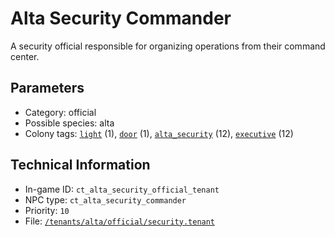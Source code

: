 # Alta Security Commander

A security official responsible for organizing operations from their command center.

## Parameters

- Category: official
- Possible species: alta
- Colony tags: [`light`](https://ceterai.github.io/MyEnternia/Wiki/Tags/Light) (1), [`door`](https://ceterai.github.io/MyEnternia/Wiki/Tags/Door) (1), [`alta_security`](https://ceterai.github.io/MyEnternia/Wiki/Tags/AltaSecurity) (12), [`executive`](https://ceterai.github.io/MyEnternia/Wiki/Tags/Executive) (12)

## Technical Information

- In-game ID: `ct_alta_security_official_tenant`
- NPC type: `ct_alta_security_commander`
- Priority: `10`
- File: [`/tenants/alta/official/security.tenant`](https://github.com/Ceterai/Enternia/blob/main/tenants/alta/official/security.tenant)
